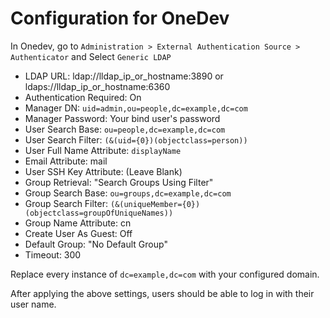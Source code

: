 # Configuration for OneDev
In Onedev, go to `Administration > External Authentication Source > Authenticator` and Select `Generic LDAP`

* LDAP URL: ldap://lldap_ip_or_hostname:3890 or ldaps://lldap_ip_or_hostname:6360
* Authentication Required: On
* Manager DN: `uid=admin,ou=people,dc=example,dc=com`
* Manager Password: Your bind user's password
* User Search Base: `ou=people,dc=example,dc=com`
* User Search Filter: `(&(uid={0})(objectclass=person))`
* User Full Name Attribute: `displayName`
* Email Attribute: mail
* User SSH Key Attribute: (Leave Blank)
* Group Retrieval: "Search Groups Using Filter"
* Group Search Base: `ou=groups,dc=example,dc=com`
* Group Search Filter: `(&(uniqueMember={0})(objectclass=groupOfUniqueNames))`
* Group Name Attribute: cn
* Create User As Guest: Off
* Default Group: "No Default Group"
* Timeout: 300

Replace every instance of `dc=example,dc=com` with your configured domain.

After applying the above settings, users should be able to log in with their user name.
